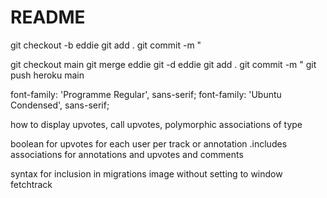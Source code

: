 # README

git checkout -b eddie
git add .
git commit -m "

git checkout main
git merge eddie
git -d eddie
git add .
git commit -m "
git push heroku main

font-family: 'Programme Regular', sans-serif;
font-family: 'Ubuntu Condensed', sans-serif;




how to display upvotes, call upvotes, polymorphic associations of type

boolean for upvotes for each user per track or annotation
.includes associations for annotations and upvotes and comments

syntax for inclusion in migrations
image without setting to window
fetchtrack
